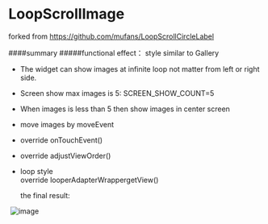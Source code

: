 # LoopScrollImage

forked from https://github.com/mufans/LoopScrollCircleLabel

####summary
#####functional effect：
style similar to  Gallery <br/>

- The widget can show images at infinite loop not matter from left or right side. <br/>
- Screen show max images is 5: SCREEN_SHOW_COUNT=5<br/>
- When images is less than 5 then show images in center screen<br/>
- move images by moveEvent<br/>
- override onTouchEvent()<br/>
- override adjustViewOrder()<br/>
- loop style<br/>
  override looperAdapterWrappergetView() <br/>
  
  the final result:
  
  ![image](https://github.comSelenaWong/LoopScrollImage/app/src/main/res/drawable-hdpi/loopscrollimage.gif)
